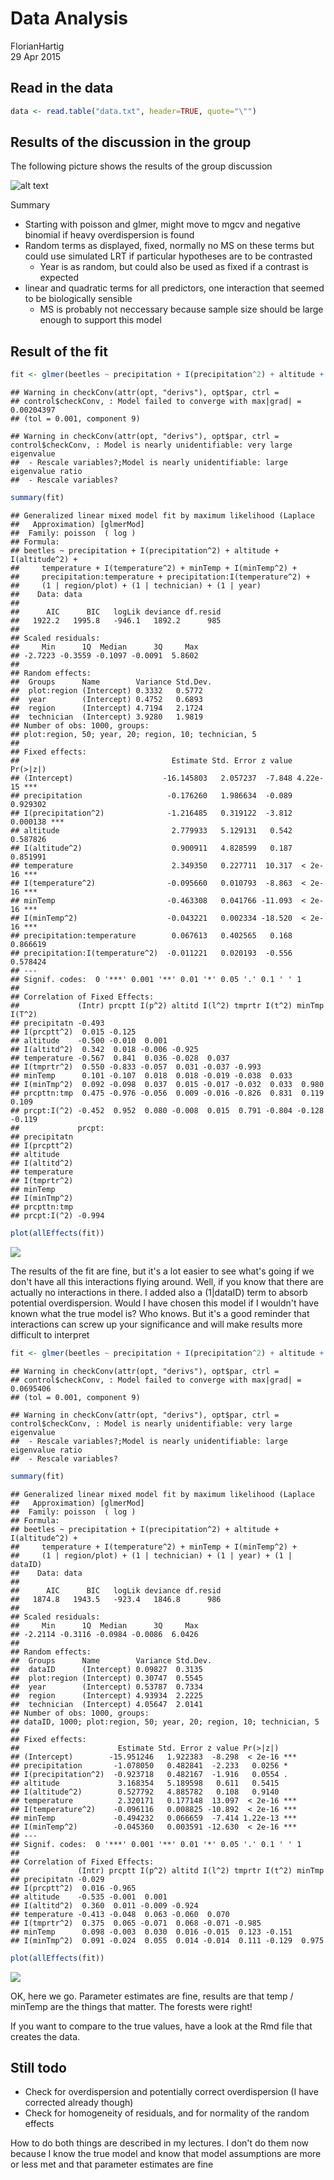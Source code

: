 # Data Analysis
FlorianHartig  
29 Apr 2015  




## Read in the data 



```r
data <- read.table("data.txt", header=TRUE, quote="\"")
```

## Results of the discussion in the group

The following picture shows the results of the group discussion

![alt text](discussion.jpg)

Summary

* Starting with poisson and glmer, might move to mgcv and negative binomial if heavy overdispersion is found
* Random terms as displayed, fixed, normally no MS on these terms but could use simulated LRT if particular hypotheses are to be contrasted
  * Year is as random, but could also be used as fixed if a contrast is expected
* linear and quadratic terms for all predictors, one interaction that seemed to be biologically sensible
  * MS is probably not neccessary because sample size should be large enough to support this model
 
## Result of the fit



```r
fit <- glmer(beetles ~ precipitation + I(precipitation^2) + altitude + I(altitude^2) + temperature + I(temperature^2) + minTemp + I(minTemp^2) + precipitation:temperature + precipitation:I(temperature^2) + (1|region/plot) + (1|technician) + (1|year), family = poisson, data = data)
```

```
## Warning in checkConv(attr(opt, "derivs"), opt$par, ctrl =
## control$checkConv, : Model failed to converge with max|grad| = 0.00204397
## (tol = 0.001, component 9)
```

```
## Warning in checkConv(attr(opt, "derivs"), opt$par, ctrl = control$checkConv, : Model is nearly unidentifiable: very large eigenvalue
##  - Rescale variables?;Model is nearly unidentifiable: large eigenvalue ratio
##  - Rescale variables?
```

```r
summary(fit)
```

```
## Generalized linear mixed model fit by maximum likelihood (Laplace
##   Approximation) [glmerMod]
##  Family: poisson  ( log )
## Formula: 
## beetles ~ precipitation + I(precipitation^2) + altitude + I(altitude^2) +  
##     temperature + I(temperature^2) + minTemp + I(minTemp^2) +  
##     precipitation:temperature + precipitation:I(temperature^2) +  
##     (1 | region/plot) + (1 | technician) + (1 | year)
##    Data: data
## 
##      AIC      BIC   logLik deviance df.resid 
##   1922.2   1995.8   -946.1   1892.2      985 
## 
## Scaled residuals: 
##     Min      1Q  Median      3Q     Max 
## -2.7223 -0.3559 -0.1097 -0.0091  5.8602 
## 
## Random effects:
##  Groups      Name        Variance Std.Dev.
##  plot:region (Intercept) 0.3332   0.5772  
##  year        (Intercept) 0.4752   0.6893  
##  region      (Intercept) 4.7194   2.1724  
##  technician  (Intercept) 3.9280   1.9819  
## Number of obs: 1000, groups:  
## plot:region, 50; year, 20; region, 10; technician, 5
## 
## Fixed effects:
##                                  Estimate Std. Error z value Pr(>|z|)    
## (Intercept)                    -16.145803   2.057237  -7.848 4.22e-15 ***
## precipitation                   -0.176260   1.986634  -0.089 0.929302    
## I(precipitation^2)              -1.216485   0.319122  -3.812 0.000138 ***
## altitude                         2.779933   5.129131   0.542 0.587826    
## I(altitude^2)                    0.900911   4.828599   0.187 0.851991    
## temperature                      2.349350   0.227711  10.317  < 2e-16 ***
## I(temperature^2)                -0.095660   0.010793  -8.863  < 2e-16 ***
## minTemp                         -0.463308   0.041766 -11.093  < 2e-16 ***
## I(minTemp^2)                    -0.043221   0.002334 -18.520  < 2e-16 ***
## precipitation:temperature        0.067613   0.402565   0.168 0.866619    
## precipitation:I(temperature^2)  -0.011221   0.020193  -0.556 0.578424    
## ---
## Signif. codes:  0 '***' 0.001 '**' 0.01 '*' 0.05 '.' 0.1 ' ' 1
## 
## Correlation of Fixed Effects:
##             (Intr) prcptt I(p^2) altitd I(l^2) tmprtr I(t^2) minTmp I(T^2)
## precipitatn -0.493                                                        
## I(prcptt^2)  0.015 -0.125                                                 
## altitude    -0.500 -0.010  0.001                                          
## I(altitd^2)  0.342  0.018 -0.006 -0.925                                   
## temperature -0.567  0.841  0.036 -0.028  0.037                            
## I(tmprtr^2)  0.550 -0.833 -0.057  0.031 -0.037 -0.993                     
## minTemp      0.101 -0.107  0.018  0.018 -0.019 -0.038  0.033              
## I(minTmp^2)  0.092 -0.098  0.037  0.015 -0.017 -0.032  0.033  0.980       
## prcpttn:tmp  0.475 -0.976 -0.056  0.009 -0.016 -0.826  0.831  0.119  0.109
## prcpt:I(^2) -0.452  0.952  0.080 -0.008  0.015  0.791 -0.804 -0.128 -0.119
##             prcpt:
## precipitatn       
## I(prcptt^2)       
## altitude          
## I(altitd^2)       
## temperature       
## I(tmprtr^2)       
## minTemp           
## I(minTmp^2)       
## prcpttn:tmp       
## prcpt:I(^2) -0.994
```

```r
plot(allEffects(fit))
```

![](DataAnalysis_files/figure-html/unnamed-chunk-3-1.png) 

The results of the fit are fine, but it's a lot easier to see what's going if we don't have all this interactions flying around. Well, if you know that there are actually no interactions in there. I added also a  (1|dataID) term to absorb potential overdispersion. Would I have chosen this model if I wouldn't have known what the true model is? Who knows. But it's a good reminder that interactions can screw up your significance and will make results more difficult to interpret


```r
fit <- glmer(beetles ~ precipitation + I(precipitation^2) + altitude + I(altitude^2) + temperature + I(temperature^2) + minTemp + I(minTemp^2)  + (1|region/plot) + (1|technician) + (1|year) + (1|dataID), family = poisson, data = data)
```

```
## Warning in checkConv(attr(opt, "derivs"), opt$par, ctrl =
## control$checkConv, : Model failed to converge with max|grad| = 0.0695406
## (tol = 0.001, component 9)
```

```
## Warning in checkConv(attr(opt, "derivs"), opt$par, ctrl = control$checkConv, : Model is nearly unidentifiable: very large eigenvalue
##  - Rescale variables?;Model is nearly unidentifiable: large eigenvalue ratio
##  - Rescale variables?
```

```r
summary(fit)
```

```
## Generalized linear mixed model fit by maximum likelihood (Laplace
##   Approximation) [glmerMod]
##  Family: poisson  ( log )
## Formula: 
## beetles ~ precipitation + I(precipitation^2) + altitude + I(altitude^2) +  
##     temperature + I(temperature^2) + minTemp + I(minTemp^2) +  
##     (1 | region/plot) + (1 | technician) + (1 | year) + (1 |      dataID)
##    Data: data
## 
##      AIC      BIC   logLik deviance df.resid 
##   1874.8   1943.5   -923.4   1846.8      986 
## 
## Scaled residuals: 
##     Min      1Q  Median      3Q     Max 
## -2.2114 -0.3116 -0.0984 -0.0086  6.0426 
## 
## Random effects:
##  Groups      Name        Variance Std.Dev.
##  dataID      (Intercept) 0.09827  0.3135  
##  plot:region (Intercept) 0.30747  0.5545  
##  year        (Intercept) 0.53787  0.7334  
##  region      (Intercept) 4.93934  2.2225  
##  technician  (Intercept) 4.05647  2.0141  
## Number of obs: 1000, groups:  
## dataID, 1000; plot:region, 50; year, 20; region, 10; technician, 5
## 
## Fixed effects:
##                      Estimate Std. Error z value Pr(>|z|)    
## (Intercept)        -15.951246   1.922383  -8.298  < 2e-16 ***
## precipitation       -1.078050   0.482841  -2.233   0.0256 *  
## I(precipitation^2)  -0.923718   0.482167  -1.916   0.0554 .  
## altitude             3.168354   5.189598   0.611   0.5415    
## I(altitude^2)        0.527792   4.885782   0.108   0.9140    
## temperature          2.320171   0.177148  13.097  < 2e-16 ***
## I(temperature^2)    -0.096116   0.008825 -10.892  < 2e-16 ***
## minTemp             -0.494232   0.066659  -7.414 1.22e-13 ***
## I(minTemp^2)        -0.045360   0.003591 -12.630  < 2e-16 ***
## ---
## Signif. codes:  0 '***' 0.001 '**' 0.01 '*' 0.05 '.' 0.1 ' ' 1
## 
## Correlation of Fixed Effects:
##             (Intr) prcptt I(p^2) altitd I(l^2) tmprtr I(t^2) minTmp
## precipitatn -0.029                                                 
## I(prcptt^2)  0.016 -0.965                                          
## altitude    -0.535 -0.001  0.001                                   
## I(altitd^2)  0.360  0.011 -0.009 -0.924                            
## temperature -0.413 -0.048  0.063 -0.060  0.070                     
## I(tmprtr^2)  0.375  0.065 -0.071  0.068 -0.071 -0.985              
## minTemp      0.098 -0.003  0.030  0.016 -0.015  0.123 -0.151       
## I(minTmp^2)  0.091 -0.024  0.055  0.014 -0.014  0.111 -0.129  0.975
```

```r
plot(allEffects(fit))
```

![](DataAnalysis_files/figure-html/unnamed-chunk-4-1.png) 

OK, here we go. Parameter estimates are fine, results are that temp / minTemp are the things that matter. The forests were right!

If you want to compare to the true values, have a look at the Rmd file that creates the data. 


## Still todo

* Check for overdispersion and potentially correct overdispersion (I have corrected already though)
* Check for homogeneity of residuals, and for normality of the random effects

How to do both things are described in my lectures. I don't do them now because I know the true model and know that model assumptions are more or less met and that parameter estimates are fine




